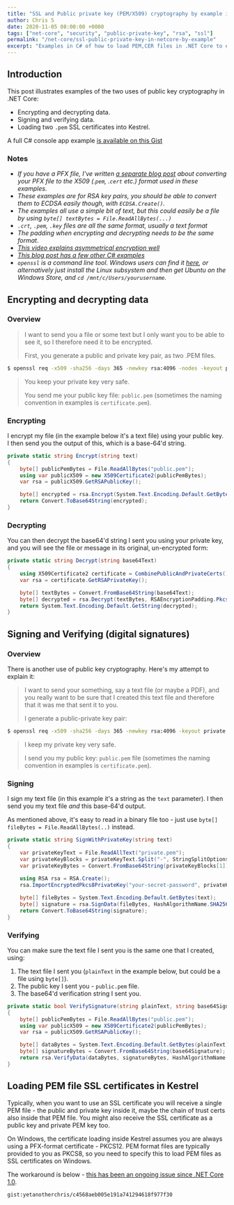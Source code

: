 ```yaml
---
title: "SSL and Public private key (PEM/X509) cryptography by example in .NET Core"
author: Chris S
date: 2020-11-05 08:00:00 +0000
tags: ["net-core", "security", "public-private-key", "rsa", "ssl"]
permalink: "/net-core/ssl-public-private-key-in-netcore-by-example"
excerpt: "Examples in C# of how to load PEM,CER files in .NET Core to encrypt, decrypt, sign and verify your data"
---
```

[0]: https://gist.github.com/yetanotherchris/d8330dd6f541f85903a9bdd5dd13bb1f
[1]: /net-core/converting-pfx-to-pem-in-dotnet-core
[2]: https://www.youtube.com/watch?v=AQDCe585Lnc
[3]: https://damienbod.com/2020/08/19/symmetric-and-asymmetric-encryption-in-net-core/
[4]: https://slproweb.com/products/Win32OpenSSL.html
[5]: https://github.com/dotnet/runtime/issues/23749

## Introduction

This post illustrates examples of the two uses of public key cryptography in .NET Core:

- Encrypting and decrypting data.
- Signing and verifying data.
- Loading two `.pem` SSL certificates into Kestrel.

A full C# console app example [is available on this Gist][0]

### Notes
  
- *If you have a PFX file, I've written [a separate blog post][1] about converting your PFX file to the X509 (.`pem`, .`cert` etc.) format used in these examples.*
- *These examples are for RSA key pairs, you should be able to convert them to ECDSA easily though, with `ECDSA.Create()`.*
- *The examples all use a simple bit of text, but this could easily be a file by using `byte[] textBytes = File.ReadAllBytes(...)`*
- *`.crt`, `.pem`, `.key` files are all the same format, usually a text format*
- *The padding when encrypting and decrypting needs to be the same format*.
- *[This video explains asymmetrical encryption well][2]*
- *[This blog post has a few other C# examples][3]*
- *`openssl` is a command line tool. Windows users can find it [here][4], or alternatively just install the Linux subsystem and then get Ubuntu on the Windows Store, and `cd /mnt/c/Users/yourusername`.*

## Encrypting and decrypting data

### Overview

> I want to send you a file or some text but I only want you to be able to see it, so I therefore need it to be encrypted.   
> 
> First, you generate a public and private key pair, as two .PEM files. 
>
```bash
$ openssl req -x509 -sha256 -days 365 -newkey rsa:4096 -nodes -keyout private.pem -out public.pem
```
>
> You keep your private key very safe.
> 
> You send me your public key file: `public.pem` (sometimes the naming convention in examples is `certificate.pem`). 

### Encrypting

I encrypt my file (in the example below it's a text file) using your public key. I then send you the output of this, which is a base-64'd string.

```csharp
private static string Encrypt(string text)
{
    byte[] publicPemBytes = File.ReadAllBytes("public.pem");
    using var publicX509 = new X509Certificate2(publicPemBytes);
    var rsa = publicX509.GetRSAPublicKey();

    byte[] encrypted = rsa.Encrypt(System.Text.Encoding.Default.GetBytes(text), RSAEncryptionPadding.Pkcs1);
    return Convert.ToBase64String(encrypted);
}
```

### Decrypting

You can then decrypt the base64'd string I sent you using your private key, and you will see the file or message in its original, un-encrypted form:

```csharp
private static string Decrypt(string base64Text)
{
    using X509Certificate2 certificate = CombinePublicAndPrivateCerts();
    var rsa = certificate.GetRSAPrivateKey();

    byte[] textBytes = Convert.FromBase64String(base64Text);
    byte[] decrypted = rsa.Decrypt(textBytes, RSAEncryptionPadding.Pkcs1);
    return System.Text.Encoding.Default.GetString(decrypted);
}
```

## Signing and Verifying (digital signatures)

### Overview

There is another use of public key cryptography. Here's my attempt to explain it:

> I want to send your something, say a text file (or maybe a PDF), and you really want to be sure that I created this text file and therefore that it was me that sent it to you. 
>
> I generate a public-private key pair:  
> 
```bash
$ openssl req -x509 -sha256 -days 365 -newkey rsa:4096 -keyout private.pem -out public.pem
```
> I keep my private key very safe.
>
> I send you my public key: `public.pem` file (sometimes the naming convention in examples is `certificate.pem`). 


### Signing

I sign my text file (in this example it's a string as the `text` parameter). I then send you my text file *and* this base-64'd output.

As mentioned above, it's easy to read in a binary file too - just use `byte[] fileBytes = File.ReadAllBytes(..)` instead.

```csharp
private static string SignWithPrivateKey(string text)
{
    var privateKeyText = File.ReadAllText("private.pem");
    var privateKeyBlocks = privateKeyText.Split("-", StringSplitOptions.RemoveEmptyEntries);
    var privateKeyBytes = Convert.FromBase64String(privateKeyBlocks[1]);
    
    using RSA rsa = RSA.Create();
    rsa.ImportEncryptedPkcs8PrivateKey("your-secret-password", privateKeyBytes, out _);

    byte[] fileBytes = System.Text.Encoding.Default.GetBytes(text);
    byte[] signature = rsa.SignData(fileBytes, HashAlgorithmName.SHA256, RSASignaturePadding.Pkcs1);
    return Convert.ToBase64String(signature);
}
```

### Verifying

You can make sure the text file I sent you is the same one that I created, using:

1. The text file I sent you (`plainText` in the example below, but could be a file using `byte[]`).
1. The public key I sent you - `public.pem` file.
1. The base64'd verification string I sent you.

```csharp
private static bool VerifySignature(string plainText, string base64Signature)
{
    byte[] publicPemBytes = File.ReadAllBytes("public.pem");
    using var publicX509 = new X509Certificate2(publicPemBytes);
    var rsa = publicX509.GetRSAPublicKey();

    byte[] dataBytes = System.Text.Encoding.Default.GetBytes(plainText);
    byte[] signatureBytes = Convert.FromBase64String(base64Signature);
    return rsa.VerifyData(dataBytes, signatureBytes, HashAlgorithmName.SHA256, RSASignaturePadding.Pkcs1);
}
```

## Loading PEM file SSL certificates in Kestrel

Typically, when you want to use an SSL certificate you will receive a single PEM file - the public and private key inside it, maybe the chain of trust certs also inside that PEM file. You might also receive the SSL certificate as a public key and private PEM key too.

On Windows, the certificate loading inside Kestrel assumes you are always using a PFX-format certificate - PKCS12. PEM format files are typically provided to you as PKCS8, so you need to specify this to load PEM files as SSL certificates on Windows.

The workaround is below - [this has been an ongoing issue since .NET Core 1.0][5].

`gist:yetanotherchris/c4568aeb005e191a741294618f977f30`
